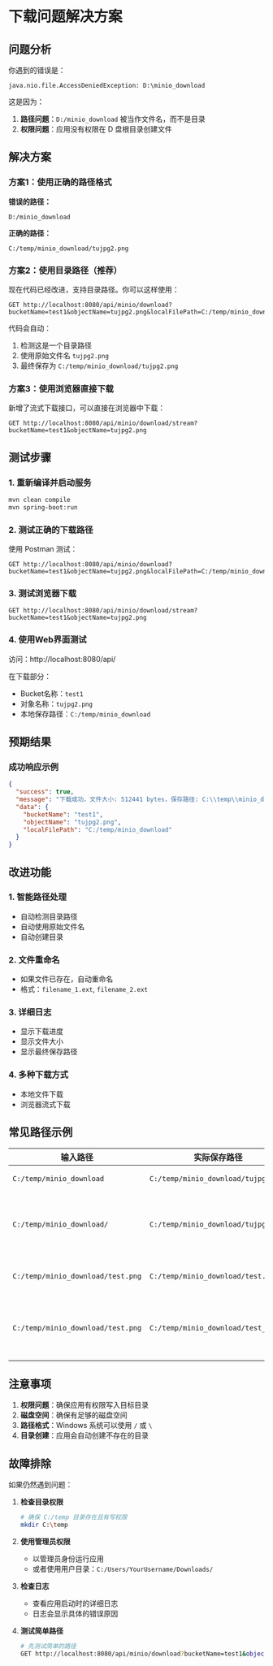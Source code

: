 # 下载问题解决方案

## 问题分析

你遇到的错误是：
```
java.nio.file.AccessDeniedException: D:\minio_download
```

这是因为：
1. **路径问题**：`D:/minio_download` 被当作文件名，而不是目录
2. **权限问题**：应用没有权限在 D 盘根目录创建文件

## 解决方案

### 方案1：使用正确的路径格式

**错误的路径：**
```
D:/minio_download
```

**正确的路径：**
```
C:/temp/minio_download/tujpg2.png
```

### 方案2：使用目录路径（推荐）

现在代码已经改进，支持目录路径。你可以这样使用：

```
GET http://localhost:8080/api/minio/download?bucketName=test1&objectName=tujpg2.png&localFilePath=C:/temp/minio_download
```

代码会自动：
1. 检测这是一个目录路径
2. 使用原始文件名 `tujpg2.png`
3. 最终保存为 `C:/temp/minio_download/tujpg2.png`

### 方案3：使用浏览器直接下载

新增了流式下载接口，可以直接在浏览器中下载：

```
GET http://localhost:8080/api/minio/download/stream?bucketName=test1&objectName=tujpg2.png
```

## 测试步骤

### 1. 重新编译并启动服务

```bash
mvn clean compile
mvn spring-boot:run
```

### 2. 测试正确的下载路径

使用 Postman 测试：

```
GET http://localhost:8080/api/minio/download?bucketName=test1&objectName=tujpg2.png&localFilePath=C:/temp/minio_download
```

### 3. 测试浏览器下载

```
GET http://localhost:8080/api/minio/download/stream?bucketName=test1&objectName=tujpg2.png
```

### 4. 使用Web界面测试

访问：http://localhost:8080/api/

在下载部分：
- Bucket名称：`test1`
- 对象名称：`tujpg2.png`
- 本地保存路径：`C:/temp/minio_download`

## 预期结果

### 成功响应示例

```json
{
  "success": true,
  "message": "下载成功，文件大小: 512441 bytes，保存路径: C:\\temp\\minio_download\\tujpg2.png",
  "data": {
    "bucketName": "test1",
    "objectName": "tujpg2.png",
    "localFilePath": "C:/temp/minio_download"
  }
}
```

## 改进功能

### 1. 智能路径处理
- 自动检测目录路径
- 自动使用原始文件名
- 自动创建目录

### 2. 文件重命名
- 如果文件已存在，自动重命名
- 格式：`filename_1.ext`, `filename_2.ext`

### 3. 详细日志
- 显示下载进度
- 显示文件大小
- 显示最终保存路径

### 4. 多种下载方式
- 本地文件下载
- 浏览器流式下载

## 常见路径示例

| 输入路径 | 实际保存路径 | 说明 |
|---------|-------------|------|
| `C:/temp/minio_download` | `C:/temp/minio_download/tujpg2.png` | 目录路径 |
| `C:/temp/minio_download/` | `C:/temp/minio_download/tujpg2.png` | 目录路径（带斜杠） |
| `C:/temp/minio_download/test.png` | `C:/temp/minio_download/test.png` | 完整文件路径 |
| `C:/temp/minio_download/test.png` | `C:/temp/minio_download/test_1.png` | 文件已存在时重命名 |

## 注意事项

1. **权限问题**：确保应用有权限写入目标目录
2. **磁盘空间**：确保有足够的磁盘空间
3. **路径格式**：Windows 系统可以使用 `/` 或 `\`
4. **目录创建**：应用会自动创建不存在的目录

## 故障排除

如果仍然遇到问题：

1. **检查目录权限**
   ```bash
   # 确保 C:/temp 目录存在且有写权限
   mkdir C:\temp
   ```

2. **使用管理员权限**
   - 以管理员身份运行应用
   - 或者使用用户目录：`C:/Users/YourUsername/Downloads/`

3. **检查日志**
   - 查看应用启动时的详细日志
   - 日志会显示具体的错误原因

4. **测试简单路径**
   ```bash
   # 先测试简单的路径
   GET http://localhost:8080/api/minio/download?bucketName=test1&objectName=tujpg2.png&localFilePath=C:/temp/test.png
   ``` 
